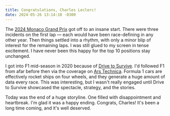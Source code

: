 ```yaml
---
title: Congratulations, Charles Leclerc!
date: 2024-05-26 13:14:10 -0300
---
```


The [2024 Monaco Grand Prix](https://en.wikipedia.org/wiki/2024_Monaco_Grand_Prix) got off to an insane start. There were three incidents on the first lap — each would have been race-defining in any other year. Then things settled into a rhythm, with only a minor blip of interest for the remaining laps. I was still glued to my screen in tense excitement. I have never been this happy for the top 10 positions stay unchanged.

I got into F1 mid-season in 2020 because of [Drive to Survive](https://en.wikipedia.org/wiki/Formula_1:_Drive_to_Survive). I'd followed F1 from afar before then via the coverage on [Ars Technica](https://arstechnica.com/tag/formula-1/). Formula 1 cars are effectively rocket ships on four wheels, and they generate a huge amount of data every race. This was interesting, but I wasn't really engaged until Drive to Survive showcased the spectacle, strategy, and the stories.

Today was the end of a huge storyline. One filled with disappointment and heartbreak. I'm glad it was a happy ending. Congrats, Charles! It's been a long time coming, and it's well deserved.
